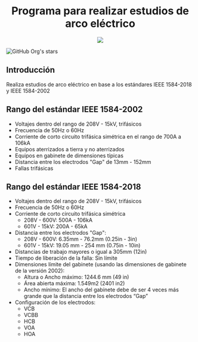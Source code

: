 <h1 align="center">Programa para realizar estudios de arco eléctrico</h1>
<!-- De esta forma se coloca el Badge cuando no esta dentro de <p> ![Badge Finalizado](https://img.shields.io/badge/STATUS-FINALIZADO-green)   -->

<p align="center">
  <img src=https://img.shields.io/badge/STATUS-FINALIZADO-GREEN
>
</p>

 ![GitHub Org's stars](https://img.shields.io/github/stars/camilafernanda?style=social)

 ## Introducción
 Realiza estudios de arco eléctrico en base a los estándares IEEE 1584-2018 y IEEE 1584-2002

 ## Rango del estándar IEEE 1584-2002
 - Voltajes dentro del rango de 208V - 15kV, trifásicos
 - Frecuencia de 50Hz o 60Hz
 - Corriente de corto circuito trifásica simétrica en el rango de 700A a 106kA
 - Equipos aterrizados a tierra y no aterrizados
 - Equipos en gabinete de dimensiones típicas
 - Distancia entre los electrodos "Gap" de 13mm - 152mm
 - Fallas trifásicas

## Rango del estándar IEEE 1584-2018
- Voltajes dentro del rango de 208V - 15kV, trifásicos
- Frecuencia de 50Hz o 60Hz
- Corriente de corto circuito trifásica simétrica
  - 208V - 600V: 500A - 106kA
  - 601V - 15kV: 200A - 65kA
- Distancia entre los electrodos "Gap":
  - 208V - 600V: 6.35mm - 76.2mm (0.25in - 3in)
  - 601V - 15kV: 19.05 mm - 254 mm (0.75in - 10in)
- Distancias de trabajo mayores o igual a 305mm (12in)
- Tiempo de liberación de la falla: Sin límite
- Dimensiones límite del gabinete (usando las dimensiones de gabinete de la versión 2002):
  - Altura o Ancho máximo: 1244.6 mm (49 in)
  - Área abierta máxima: 1.549m2 (2401 in2)
  -	Ancho mínimo: El ancho del gabinete debe de ser 4 veces más grande que la distancia entre los electrodos “Gap”
- Configuración de los electrodos:
  - VCB
  - VCBB
  - HCB
  - VOA
  - HOA

